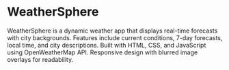 # WeatherSphere
WeatherSphere is a dynamic weather app that displays real-time forecasts with city backgrounds. Features include current conditions, 7-day forecasts, local time, and city descriptions. Built with HTML, CSS, and JavaScript using OpenWeatherMap API. Responsive design with blurred image overlays for readability.
